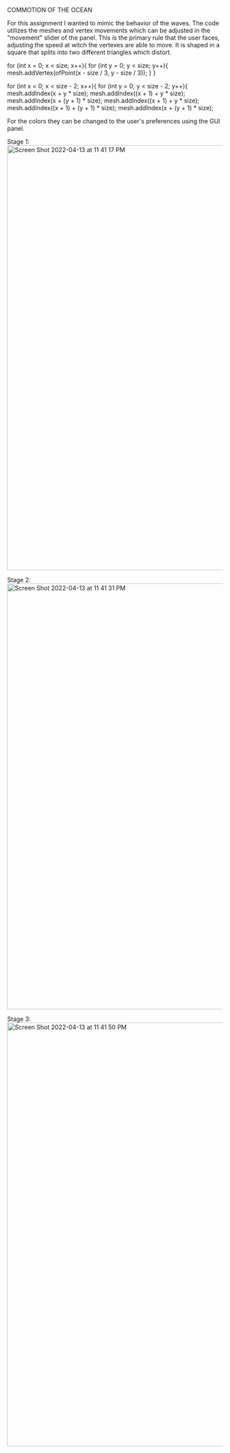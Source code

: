 COMMOTION OF THE OCEAN


For this assignment I wanted to mimic the behavior of the waves. 
The code utilizes the meshes and vertex movements which can be adjusted in the "movement" slider of the panel. This is the primary rule that the user faces, adjusting the speed at witch the vertexes are able to move. It is shaped in a square that splits into two different triangles which distort. 

  for (int x = 0; x < size; x++){
    for (int y = 0; y < size; y++){
      mesh.addVertex(ofPoint(x - size / 3, y - size / 3));
    }
  }
  
  for (int x = 0; x < size - 2; x++){
    for (int y = 0; y < size - 2; y++){
      mesh.addIndex(x + y * size);
      mesh.addIndex((x + 1) + y * size);
      mesh.addIndex(x + (y + 1) * size);
      mesh.addIndex((x + 1) + y * size);
      mesh.addIndex((x + 1) + (y + 1) * size);
      mesh.addIndex(x + (y + 1) * size);


For the colors they can be changed to the user's preferences using the GUI panel. 





Stage 1:
<img width="993" alt="Screen Shot 2022-04-13 at 11 41 17 PM" src="https://user-images.githubusercontent.com/66205383/163257580-15764f1f-91f4-41af-bf1a-d4ccdff26eec.png">

Stage 2: 
<img width="995" alt="Screen Shot 2022-04-13 at 11 41 31 PM" src="https://user-images.githubusercontent.com/66205383/163257622-519ee602-120f-4d4c-a4af-1c7bf094f166.png">

Stage 3:
<img width="990" alt="Screen Shot 2022-04-13 at 11 41 50 PM" src="https://user-images.githubusercontent.com/66205383/163257660-63f15a0a-72c2-481d-b969-336012f16634.png">
